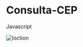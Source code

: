# Consulta-CEP
Javascript

<img src="https://w7.pngwing.com/pngs/760/399/png-transparent-map-computer-icons-flat-design-location-logo-location-icon-photography-heart-logo.png" alt="loction" />
